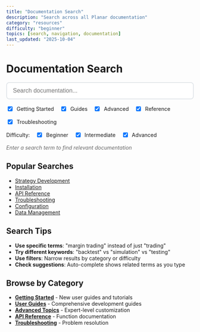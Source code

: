 ```yaml
---
title: "Documentation Search"
description: "Search across all Planar documentation"
category: "resources"
difficulty: "beginner"
topics: [search, navigation, documentation]
last_updated: "2025-10-04"
---
```


# Documentation Search

<div id="search-container">
  <div class="search-box">
    <input type="text" id="search-input" placeholder="Search documentation..." autocomplete="off">
    <div id="search-suggestions" class="search-suggestions"></div>
  </div>
  
  <div class="search-filters">
    <label>
      <input type="checkbox" id="filter-getting-started" checked> Getting Started
    </label>
    <label>
      <input type="checkbox" id="filter-guides" checked> Guides
    </label>
    <label>
      <input type="checkbox" id="filter-advanced" checked> Advanced
    </label>
    <label>
      <input type="checkbox" id="filter-reference" checked> Reference
    </label>
    <label>
      <input type="checkbox" id="filter-troubleshooting" checked> Troubleshooting
    </label>
  </div>
  
  <div class="difficulty-filter">
    <label>Difficulty:</label>
    <label>
      <input type="checkbox" id="difficulty-beginner" checked> Beginner
    </label>
    <label>
      <input type="checkbox" id="difficulty-intermediate" checked> Intermediate
    </label>
    <label>
      <input type="checkbox" id="difficulty-advanced" checked> Advanced
    </label>
  </div>
</div>

<div id="search-results">
  <div class="search-stats">
    <span id="results-count">Enter a search term to find relevant documentation</span>
  </div>
  <div id="results-container"></div>
</div>

## Popular Searches

- [Strategy Development](../guides/../guides/strategy-development.md)
- [Installation](../getting-started/installation.md)
- [API Reference](../reference/api/)
- [Troubleshooting](../troubleshooting/index.md)
- [Configuration](../reference/configuration.md)
- [Data Management](../guides/../guides/../guides/data-management.md)

## Search Tips

- **Use specific terms**: "margin trading" instead of just "trading"
- **Try different keywords**: "backtest" vs "simulation" vs "testing"
- **Use filters**: Narrow results by category or difficulty
- **Check suggestions**: Auto-complete shows related terms as you type

## Browse by Category

- **[Getting Started](../getting-started/)** - New user guides and tutorials
- **[User Guides](../guides/)** - Comprehensive development guides
- **[Advanced Topics](../advanced/)** - Expert-level customization
- **[API Reference](../reference/api/)** - Function documentation
- **[Troubleshooting](../troubleshooting/index.md)** - Problem resolution

<style>
.search-box {
  position: relative;
  margin-bottom: 1rem;
}

#search-input {
  width: 100%;
  padding: 12px 16px;
  font-size: 16px;
  border: 2px solid #e1e5e9;
  border-radius: 8px;
  outline: none;
  transition: border-color 0.2s;
}

#search-input:focus {
  border-color: #007acc;
}

.search-suggestions {
  position: absolute;
  top: 100%;
  left: 0;
  right: 0;
  background: white;
  border: 1px solid #e1e5e9;
  border-top: none;
  border-radius: 0 0 8px 8px;
  max-height: 200px;
  overflow-y: auto;
  z-index: 1000;
  display: none;
}

.search-suggestion {
  padding: 8px 16px;
  cursor: pointer;
  border-bottom: 1px solid #f0f0f0;
}

.search-suggestion:hover {
  background-color: #f8f9fa;
}

.search-suggestion:last-child {
  border-bottom: none;
}

.search-filters, .difficulty-filter {
  margin-bottom: 1rem;
  display: flex;
  flex-wrap: wrap;
  gap: 1rem;
}

.search-filters label, .difficulty-filter label {
  display: flex;
  align-items: center;
  gap: 0.5rem;
  cursor: pointer;
}

.search-stats {
  margin-bottom: 1rem;
  color: #666;
  font-style: italic;
}

.search-result {
  border: 1px solid #e1e5e9;
  border-radius: 8px;
  padding: 1rem;
  margin-bottom: 1rem;
  background: white;
}

.search-result-title {
  font-size: 1.2rem;
  font-weight: bold;
  margin-bottom: 0.5rem;
}

.search-result-title a {
  color: #007acc;
  text-decoration: none;
}

.search-result-title a:hover {
  text-decoration: underline;
}

.search-result-meta {
  display: flex;
  gap: 1rem;
  margin-bottom: 0.5rem;
  font-size: 0.9rem;
  color: #666;
}

.search-result-category {
  background: #e3f2fd;
  color: #1976d2;
  padding: 2px 8px;
  border-radius: 4px;
}

.search-result-difficulty {
  background: #f3e5f5;
  color: #7b1fa2;
  padding: 2px 8px;
  border-radius: 4px;
}

.search-result-excerpt {
  line-height: 1.5;
}

.search-highlight {
  background-color: #fff3cd;
  padding: 1px 2px;
  border-radius: 2px;
}

@media (max-width: 768px) {
  .search-filters, .difficulty-filter {
    flex-direction: column;
    gap: 0.5rem;
  }
}
</style>

<script src="../assets/search.js"></script>